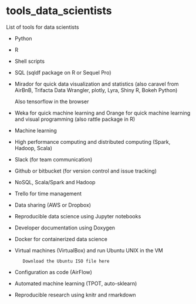 # tools_data_scientists
List of tools for data scientists



* Python

* R

* Shell scripts

* SQL (sqldf package on R or Sequel Pro)

* Mirador for quick data visualization and statistics (also caravel from AirBnB, Trifacta Data Wrangler, plotly, Lyra, Shiny R, Bokeh Python)

     Also tensorflow in the browser

* Weka for quick machine learning and Orange for quick machine learning and visual programming (also rattle package in R)

* Machine learning

* High performance computing and distributed computing (Spark, Hadoop, Scala)

* Slack (for team communication)

* Github or bitbucket (for version control and issue tracking)

* NoSQL, Scala/Spark and Hadoop

* Trello for time management

* Data sharing (AWS or Dropbox)

* Reproducible data science using Jupyter notebooks

* Developer documentation using Doxygen

* Docker for containerized data science

* Virtual machines (VirtualBox) and run Ubuntu UNIX in the VM

         Download the Ubuntu ISO file here

* Configuration as code (AirFlow)

* Automated machine learning (TPOT, auto-sklearn)

* Reproducible research using knitr and rmarkdown

